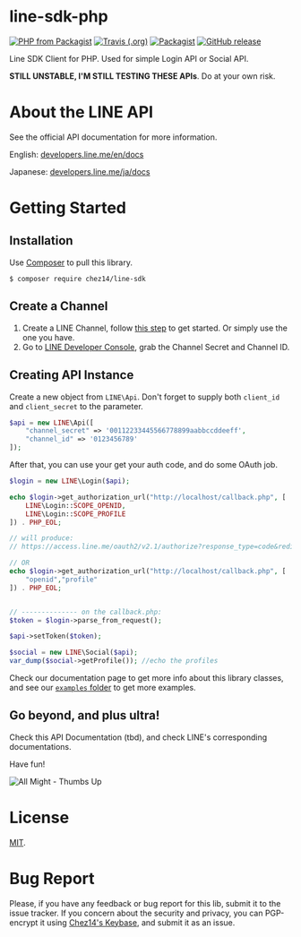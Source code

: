 # line-sdk-php
[![PHP from Packagist](https://img.shields.io/packagist/php-v/chez14/line-sdk.svg?style=flat-square)](https://github.com/chez14/line-sdk-php)
 [![Travis (.org)](https://img.shields.io/travis/chez14/line-sdk-php.svg?style=flat-square)](https://github.com/chez14/line-sdk-php) [![Packagist](https://img.shields.io/packagist/v/chez14/line-sdk.svg?style=flat-square)](https://packagist.org/packages/chez14/line-sdk) [![GitHub release](https://img.shields.io/github/release/chez14/line-sdk-php.svg?style=flat-square)](https://github.com/chez14/line-sdk-php)
 
Line SDK Client for PHP. Used for simple Login API or Social API.

**STILL UNSTABLE, I'M STILL TESTING THESE APIs**. Do at your own risk.

# About the LINE API
See the official API documentation for more information.

English: [developers.line.me/en/docs](https://developers.line.me/en/docs)

Japanese: [developers.line.me/ja/docs](https://developers.line.me/ja/docs)

# Getting Started
## Installation
Use [Composer](https://getcomposer.org) to pull this library.
```shell
$ composer require chez14/line-sdk
```

## Create a Channel 
1. Create a LINE Channel, follow [this step](https://developers.line.biz/en/docs/line-login/getting-started/) to get started. Or simply use the one you have.
2. Go to [LINE Developer Console](https://developers.line.biz/console/), grab the Channel Secret and Channel ID.

## Creating API Instance

Create a new object from `LINE\Api`. Don't forget to supply both `client_id` and `client_secret` to the parameter.

```php
$api = new LINE\Api([
    "channel_secret" => '00112233445566778899aabbccddeeff',
    "channel_id" => '0123456789'
]);
```

After that, you can use your get your auth code, and do some OAuth job.
```php
$login = new LINE\Login($api);

echo $login->get_authorization_url("http://localhost/callback.php", [
    LINE\Login::SCOPE_OPENID,
    LINE\Login::SCOPE_PROFILE
]) . PHP_EOL;

// will produce:
// https://access.line.me/oauth2/v2.1/authorize?response_type=code&redirect_uri=http%3A%2F%2Flocalhost%3A3000%2Fakun%2Foauth%2Fline&client_id=0123456789&scope=openid+profile&state=1OaoBjV9US69fzOx&prompt=consent

// OR
echo $login->get_authorization_url("http://localhost/callback.php", [
    "openid","profile"
]) . PHP_EOL;


// -------------- on the callback.php:
$token = $login->parse_from_request();

$api->setToken($token);

$social = new LINE\Social($api);
var_dump($social->getProfile()); //echo the profiles
```

Check our documentation page to get more info about this library classes, and
see our [`examples` folder](examples/) to get more examples.

## Go beyond, and plus ultra!
Check this API Documentation (tbd), and check LINE's corresponding documentations.

Have fun!

![All Might - Thumbs Up](https://thumbs.gfycat.com/GrandScratchyCicada-small.gif)

# License
[MIT](LICENSE).

# Bug Report
Please, if you have any feedback or bug report for this lib, submit it to
the issue tracker. If you concern about the security and privacy, you can
PGP-encrypt it using [Chez14's Keybase](https://keybase.io/encrypt#chez14),
and submit it as an issue.